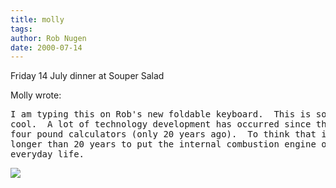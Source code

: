 ```yaml
---
title: molly
tags: 
author: Rob Nugen
date: 2000-07-14
---
```


<p class=date>Friday 14 July dinner at Souper Salad</p>

<p>Molly wrote:

<pre>I am typing this on Rob's new foldable keyboard.  This is so
cool.  A lot of technology development has occurred since the days of
four pound calculators (only 20 years ago).  To think that it took
longer than 20 years to put the internal combustion engine onto
everyday life.
</pre>


<p><img src="/images/rob/wL-ROB.gif">

